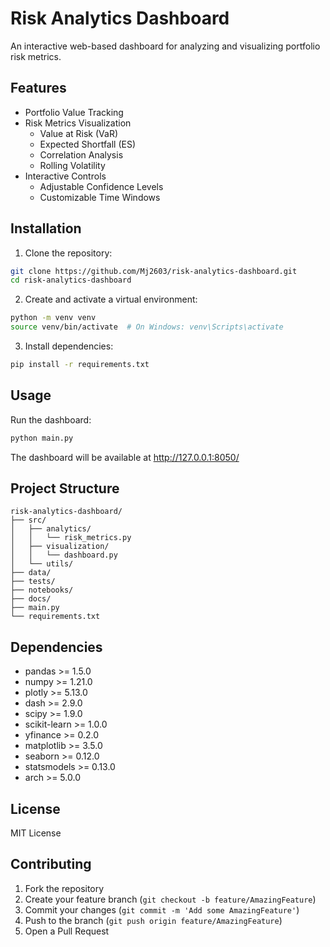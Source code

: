 # Risk Analytics Dashboard

An interactive web-based dashboard for analyzing and visualizing portfolio risk metrics.

## Features

- Portfolio Value Tracking
- Risk Metrics Visualization
  - Value at Risk (VaR)
  - Expected Shortfall (ES)
  - Correlation Analysis
  - Rolling Volatility
- Interactive Controls
  - Adjustable Confidence Levels
  - Customizable Time Windows

## Installation

1. Clone the repository:
```bash
git clone https://github.com/Mj2603/risk-analytics-dashboard.git
cd risk-analytics-dashboard
```

2. Create and activate a virtual environment:
```bash
python -m venv venv
source venv/bin/activate  # On Windows: venv\Scripts\activate
```

3. Install dependencies:
```bash
pip install -r requirements.txt
```

## Usage

Run the dashboard:
```bash
python main.py
```

The dashboard will be available at http://127.0.0.1:8050/

## Project Structure

```
risk-analytics-dashboard/
├── src/
│   ├── analytics/
│   │   └── risk_metrics.py
│   ├── visualization/
│   │   └── dashboard.py
│   └── utils/
├── data/
├── tests/
├── notebooks/
├── docs/
├── main.py
└── requirements.txt
```

## Dependencies

- pandas >= 1.5.0
- numpy >= 1.21.0
- plotly >= 5.13.0
- dash >= 2.9.0
- scipy >= 1.9.0
- scikit-learn >= 1.0.0
- yfinance >= 0.2.0
- matplotlib >= 3.5.0
- seaborn >= 0.12.0
- statsmodels >= 0.13.0
- arch >= 5.0.0

## License

MIT License

## Contributing

1. Fork the repository
2. Create your feature branch (`git checkout -b feature/AmazingFeature`)
3. Commit your changes (`git commit -m 'Add some AmazingFeature'`)
4. Push to the branch (`git push origin feature/AmazingFeature`)
5. Open a Pull Request 